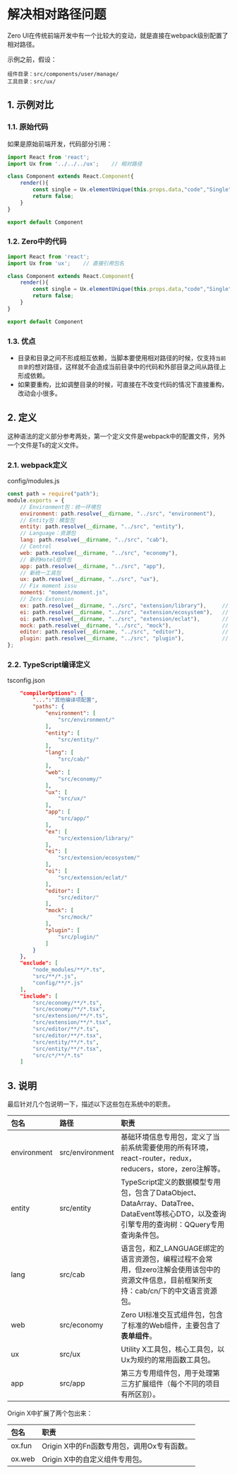 # 解决相对路径问题

Zero UI在传统前端开发中有一个比较大的变动，就是直接在webpack级别配置了相对路径。

示例之前，假设：

```shell
组件目录：src/components/user/manage/
工具目录：src/ux/
```

## 1. 示例对比

### 1.1. 原始代码

如果是原始前端开发，代码部分引用：

```js
import React from 'react';
import Ux from '../../../ux';    // 相对路径

class Component extends React.Component{
    render(){
        const single = Ux.elementUnique(this.props.data,"code","Single");
        return false;
    }
}

export default Component
```

### 1.2. Zero中的代码

```js
import React from 'react';
import Ux from 'ux';    // 直接引用包名

class Component extends React.Component{
    render(){
        const single = Ux.elementUnique(this.props.data,"code","Single");
        return false;
    }
}

export default Component
```

### 1.3. 优点

* 目录和目录之间不形成相互依赖，当脚本要使用相对路径的时候，仅支持`当前目录`的想对路径，这样就不会造成当前目录中的代码和外部目录之间从路径上形成依赖。
* 如果要重构，比如调整目录的时候，可直接在不改变代码的情况下直接重构，改动会小很多。

## 2. 定义

这种语法的定义部分参考两处，第一个定义文件是webpack中的配置文件，另外一个文件是Ts的定义文件。

### 2.1. webpack定义

config/modules.js

```js
const path = require("path");
module.exports = {
    // Environment包：统一环境包
    environment: path.resolve(__dirname, "../src", "environment"),
    // Entity包：模型包
    entity: path.resolve(__dirname, "../src", "entity"),
    // Language：资源包
    lang: path.resolve(__dirname, "../src", "cab"),
    // Control
    web: path.resolve(__dirname, "../src", "economy"),
    // 新的Hotel组件包
    app: path.resolve(__dirname, "../src", "app"),
    // 新统一工具包
    ux: path.resolve(__dirname, "../src", "ux"),
    // Fix moment issu
    moment$: "moment/moment.js",
    // Zero Extension
    ex: path.resolve(__dirname, "../src", "extension/library"),     // Ex 库
    ei: path.resolve(__dirname, "../src", "extension/ecosystem"),   // Ex 专用组件
    oi: path.resolve(__dirname, "../src", "extension/eclat"),       // Ox 专用组件
    mock: path.resolve(__dirname, "../src", "mock"),                // Mock 专用数据
    editor: path.resolve(__dirname, "../src", "editor"),            //
    plugin: path.resolve(__dirname, "../src", "plugin"),            // 插件
};
```

### 2.2. TypeScript编译定义

tsconfig.json

```json
    "compilerOptions": {
        "...":"其他编译项配置",
        "paths": {
            "environment": [
                "src/environment/"
            ],
            "entity": [
                "src/entity/"
            ],
            "lang": [
                "src/cab/"
            ],
            "web": [
                "src/economy/"
            ],
            "ux": [
                "src/ux/"
            ],
            "app": [
                "src/app/"
            ],
            "ex": [
                "src/extension/library/"
            ],
            "ei": [
                "src/extension/ecosystem/"
            ],
            "oi": [
                "src/extension/eclat/"
            ],
            "editor": [
                "src/editor/"
            ],
            "mock": [
                "src/mock/"
            ],
            "plugin": [
                "src/plugin/"
            ]
        }
    },
    "exclude": [
        "node_modules/**/*.ts",
        "src/**/*.js",
        "config/**/*.js"
    ],
    "include": [
        "src/economy/**/*.ts",
        "src/economy/**/*.tsx",
        "src/extension/**/*.ts",
        "src/extension/**/*.tsx",
        "src/editor/**/*.ts",
        "src/editor/**/*.tsx",
        "src/entity/**/*.ts",
        "src/entity/**/*.tsx",
        "src/c*/**/*.ts"
    ]
```

## 3. 说明

最后针对几个包说明一下，描述以下这些包在系统中的职责。

| 包名 | 路径 | 职责 |
| :--- | :--- | :--- |
| environment | src/environment | 基础环境信息专用包，定义了当前系统需要使用的所有环境，react-router，redux，reducers，store，zero注解等。 |
| entity | src/entity | TypeScript定义的数据模型专用包，包含了DataObject、DataArray、DataTree、DataEvent等核心DTO，以及查询引擎专用的查询树：QQuery专用查询条件包。 |
| lang | src/cab | 语言包，和Z\_LANGUAGE绑定的语言资源包，编程过程不会常用，但zero注解会使用该包中的资源文件信息，目前框架所支持：cab/cn/下的中文语言资源包。 |
| web | src/economy | Zero UI标准交互式组件包，包含了标准的Web组件，主要包含了**表单组件**。 |
| ux | src/ux | Utility X工具包，核心工具包，以Ux为规约的常用函数工具包。 |
| app | src/app | 第三方专用组件包，用于处理第三方扩展组件（每个不同的项目有所区别）。 |

Origin X中扩展了两个包出来：

| 包名 | 职责 |
| :--- | :--- |
| ox.fun | Origin X中的Fn函数专用包，调用Ox专有函数。 |
| ox.web | Origin X中的自定义组件专用包。 |



